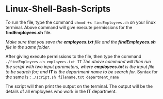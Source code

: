 # Linux-Shell-Bash-Scripts

To run the file, type the command `chmod +x findEmployees.sh` on your linux terminal.
Above command will give execute permissions for the **findEmployees.sh** file.

*Make sure that you save the **employees.txt** file and the **findEmployees.sh** file in the same folder.*

After giving execute permissions to the file, then type the command `./findEmployees.sh employees.txt IT`
*The above command will then run the script with two input parameters, where **employees.txt** is the input file to be search for; and **IT** is the department name to be search for.*
Syntax for the same is : `./script.sh filename.txt department_name`

The script will then print the output on the terminal.
The output will be the details of all employees who work in the IT department.
